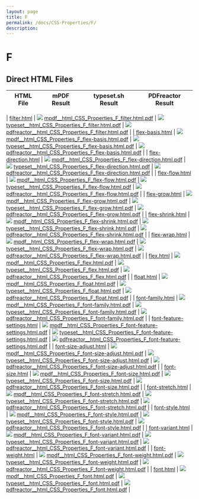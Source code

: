 ```yaml
---
layout: page
title: F
permalink: /docs/CSS-Properties/F/
description: 
---
```


# F



## Direct HTML Files

| HTML File | mPDF Result | typeset.sh Result | PDFreactor Result |
|---------|---------|---------|---------|

| [filter.html](/html/CSS%20Properties/F/filter.html) | ![](mpdf__html_CSS_Properties_F_filter.html.png) [mpdf__html_CSS_Properties_F_filter.html.pdf](mpdf__html_CSS_Properties_F_filter.html.pdf) | ![](typeset__html_CSS_Properties_F_filter.html.png) [typeset__html_CSS_Properties_F_filter.html.pdf](typeset__html_CSS_Properties_F_filter.html.pdf) | ![](pdfreactor__html_CSS_Properties_F_filter.html.png) [pdfreactor__html_CSS_Properties_F_filter.html.pdf](pdfreactor__html_CSS_Properties_F_filter.html.pdf) |
| [flex-basis.html](/html/CSS%20Properties/F/flex-basis.html) | ![](mpdf__html_CSS_Properties_F_flex-basis.html.png) [mpdf__html_CSS_Properties_F_flex-basis.html.pdf](mpdf__html_CSS_Properties_F_flex-basis.html.pdf) | ![](typeset__html_CSS_Properties_F_flex-basis.html.png) [typeset__html_CSS_Properties_F_flex-basis.html.pdf](typeset__html_CSS_Properties_F_flex-basis.html.pdf) | ![](pdfreactor__html_CSS_Properties_F_flex-basis.html.png) [pdfreactor__html_CSS_Properties_F_flex-basis.html.pdf](pdfreactor__html_CSS_Properties_F_flex-basis.html.pdf) |
| [flex-direction.html](/html/CSS%20Properties/F/flex-direction.html) | ![](mpdf__html_CSS_Properties_F_flex-direction.html.png) [mpdf__html_CSS_Properties_F_flex-direction.html.pdf](mpdf__html_CSS_Properties_F_flex-direction.html.pdf) | ![](typeset__html_CSS_Properties_F_flex-direction.html.png) [typeset__html_CSS_Properties_F_flex-direction.html.pdf](typeset__html_CSS_Properties_F_flex-direction.html.pdf) | ![](pdfreactor__html_CSS_Properties_F_flex-direction.html.png) [pdfreactor__html_CSS_Properties_F_flex-direction.html.pdf](pdfreactor__html_CSS_Properties_F_flex-direction.html.pdf) |
| [flex-flow.html](/html/CSS%20Properties/F/flex-flow.html) | ![](mpdf__html_CSS_Properties_F_flex-flow.html.png) [mpdf__html_CSS_Properties_F_flex-flow.html.pdf](mpdf__html_CSS_Properties_F_flex-flow.html.pdf) | ![](typeset__html_CSS_Properties_F_flex-flow.html.png) [typeset__html_CSS_Properties_F_flex-flow.html.pdf](typeset__html_CSS_Properties_F_flex-flow.html.pdf) | ![](pdfreactor__html_CSS_Properties_F_flex-flow.html.png) [pdfreactor__html_CSS_Properties_F_flex-flow.html.pdf](pdfreactor__html_CSS_Properties_F_flex-flow.html.pdf) |
| [flex-grow.html](/html/CSS%20Properties/F/flex-grow.html) | ![](mpdf__html_CSS_Properties_F_flex-grow.html.png) [mpdf__html_CSS_Properties_F_flex-grow.html.pdf](mpdf__html_CSS_Properties_F_flex-grow.html.pdf) | ![](typeset__html_CSS_Properties_F_flex-grow.html.png) [typeset__html_CSS_Properties_F_flex-grow.html.pdf](typeset__html_CSS_Properties_F_flex-grow.html.pdf) | ![](pdfreactor__html_CSS_Properties_F_flex-grow.html.png) [pdfreactor__html_CSS_Properties_F_flex-grow.html.pdf](pdfreactor__html_CSS_Properties_F_flex-grow.html.pdf) |
| [flex-shrink.html](/html/CSS%20Properties/F/flex-shrink.html) | ![](mpdf__html_CSS_Properties_F_flex-shrink.html.png) [mpdf__html_CSS_Properties_F_flex-shrink.html.pdf](mpdf__html_CSS_Properties_F_flex-shrink.html.pdf) | ![](typeset__html_CSS_Properties_F_flex-shrink.html.png) [typeset__html_CSS_Properties_F_flex-shrink.html.pdf](typeset__html_CSS_Properties_F_flex-shrink.html.pdf) | ![](pdfreactor__html_CSS_Properties_F_flex-shrink.html.png) [pdfreactor__html_CSS_Properties_F_flex-shrink.html.pdf](pdfreactor__html_CSS_Properties_F_flex-shrink.html.pdf) |
| [flex-wrap.html](/html/CSS%20Properties/F/flex-wrap.html) | ![](mpdf__html_CSS_Properties_F_flex-wrap.html.png) [mpdf__html_CSS_Properties_F_flex-wrap.html.pdf](mpdf__html_CSS_Properties_F_flex-wrap.html.pdf) | ![](typeset__html_CSS_Properties_F_flex-wrap.html.png) [typeset__html_CSS_Properties_F_flex-wrap.html.pdf](typeset__html_CSS_Properties_F_flex-wrap.html.pdf) | ![](pdfreactor__html_CSS_Properties_F_flex-wrap.html.png) [pdfreactor__html_CSS_Properties_F_flex-wrap.html.pdf](pdfreactor__html_CSS_Properties_F_flex-wrap.html.pdf) |
| [flex.html](/html/CSS%20Properties/F/flex.html) | ![](mpdf__html_CSS_Properties_F_flex.html.png) [mpdf__html_CSS_Properties_F_flex.html.pdf](mpdf__html_CSS_Properties_F_flex.html.pdf) | ![](typeset__html_CSS_Properties_F_flex.html.png) [typeset__html_CSS_Properties_F_flex.html.pdf](typeset__html_CSS_Properties_F_flex.html.pdf) | ![](pdfreactor__html_CSS_Properties_F_flex.html.png) [pdfreactor__html_CSS_Properties_F_flex.html.pdf](pdfreactor__html_CSS_Properties_F_flex.html.pdf) |
| [float.html](/html/CSS%20Properties/F/float.html) | ![](mpdf__html_CSS_Properties_F_float.html.png) [mpdf__html_CSS_Properties_F_float.html.pdf](mpdf__html_CSS_Properties_F_float.html.pdf) | ![](typeset__html_CSS_Properties_F_float.html.png) [typeset__html_CSS_Properties_F_float.html.pdf](typeset__html_CSS_Properties_F_float.html.pdf) | ![](pdfreactor__html_CSS_Properties_F_float.html.png) [pdfreactor__html_CSS_Properties_F_float.html.pdf](pdfreactor__html_CSS_Properties_F_float.html.pdf) |
| [font-family.html](/html/CSS%20Properties/F/font-family.html) | ![](mpdf__html_CSS_Properties_F_font-family.html.png) [mpdf__html_CSS_Properties_F_font-family.html.pdf](mpdf__html_CSS_Properties_F_font-family.html.pdf) | ![](typeset__html_CSS_Properties_F_font-family.html.png) [typeset__html_CSS_Properties_F_font-family.html.pdf](typeset__html_CSS_Properties_F_font-family.html.pdf) | ![](pdfreactor__html_CSS_Properties_F_font-family.html.png) [pdfreactor__html_CSS_Properties_F_font-family.html.pdf](pdfreactor__html_CSS_Properties_F_font-family.html.pdf) |
| [font-feature-settings.html](/html/CSS%20Properties/F/font-feature-settings.html) | ![](mpdf__html_CSS_Properties_F_font-feature-settings.html.png) [mpdf__html_CSS_Properties_F_font-feature-settings.html.pdf](mpdf__html_CSS_Properties_F_font-feature-settings.html.pdf) | ![](typeset__html_CSS_Properties_F_font-feature-settings.html.png) [typeset__html_CSS_Properties_F_font-feature-settings.html.pdf](typeset__html_CSS_Properties_F_font-feature-settings.html.pdf) | ![](pdfreactor__html_CSS_Properties_F_font-feature-settings.html.png) [pdfreactor__html_CSS_Properties_F_font-feature-settings.html.pdf](pdfreactor__html_CSS_Properties_F_font-feature-settings.html.pdf) |
| [font-size-adjust.html](/html/CSS%20Properties/F/font-size-adjust.html) | ![](mpdf__html_CSS_Properties_F_font-size-adjust.html.png) [mpdf__html_CSS_Properties_F_font-size-adjust.html.pdf](mpdf__html_CSS_Properties_F_font-size-adjust.html.pdf) | ![](typeset__html_CSS_Properties_F_font-size-adjust.html.png) [typeset__html_CSS_Properties_F_font-size-adjust.html.pdf](typeset__html_CSS_Properties_F_font-size-adjust.html.pdf) | ![](pdfreactor__html_CSS_Properties_F_font-size-adjust.html.png) [pdfreactor__html_CSS_Properties_F_font-size-adjust.html.pdf](pdfreactor__html_CSS_Properties_F_font-size-adjust.html.pdf) |
| [font-size.html](/html/CSS%20Properties/F/font-size.html) | ![](mpdf__html_CSS_Properties_F_font-size.html.png) [mpdf__html_CSS_Properties_F_font-size.html.pdf](mpdf__html_CSS_Properties_F_font-size.html.pdf) | ![](typeset__html_CSS_Properties_F_font-size.html.png) [typeset__html_CSS_Properties_F_font-size.html.pdf](typeset__html_CSS_Properties_F_font-size.html.pdf) | ![](pdfreactor__html_CSS_Properties_F_font-size.html.png) [pdfreactor__html_CSS_Properties_F_font-size.html.pdf](pdfreactor__html_CSS_Properties_F_font-size.html.pdf) |
| [font-stretch.html](/html/CSS%20Properties/F/font-stretch.html) | ![](mpdf__html_CSS_Properties_F_font-stretch.html.png) [mpdf__html_CSS_Properties_F_font-stretch.html.pdf](mpdf__html_CSS_Properties_F_font-stretch.html.pdf) | ![](typeset__html_CSS_Properties_F_font-stretch.html.png) [typeset__html_CSS_Properties_F_font-stretch.html.pdf](typeset__html_CSS_Properties_F_font-stretch.html.pdf) | ![](pdfreactor__html_CSS_Properties_F_font-stretch.html.png) [pdfreactor__html_CSS_Properties_F_font-stretch.html.pdf](pdfreactor__html_CSS_Properties_F_font-stretch.html.pdf) |
| [font-style.html](/html/CSS%20Properties/F/font-style.html) | ![](mpdf__html_CSS_Properties_F_font-style.html.png) [mpdf__html_CSS_Properties_F_font-style.html.pdf](mpdf__html_CSS_Properties_F_font-style.html.pdf) | ![](typeset__html_CSS_Properties_F_font-style.html.png) [typeset__html_CSS_Properties_F_font-style.html.pdf](typeset__html_CSS_Properties_F_font-style.html.pdf) | ![](pdfreactor__html_CSS_Properties_F_font-style.html.png) [pdfreactor__html_CSS_Properties_F_font-style.html.pdf](pdfreactor__html_CSS_Properties_F_font-style.html.pdf) |
| [font-variant.html](/html/CSS%20Properties/F/font-variant.html) | ![](mpdf__html_CSS_Properties_F_font-variant.html.png) [mpdf__html_CSS_Properties_F_font-variant.html.pdf](mpdf__html_CSS_Properties_F_font-variant.html.pdf) | ![](typeset__html_CSS_Properties_F_font-variant.html.png) [typeset__html_CSS_Properties_F_font-variant.html.pdf](typeset__html_CSS_Properties_F_font-variant.html.pdf) | ![](pdfreactor__html_CSS_Properties_F_font-variant.html.png) [pdfreactor__html_CSS_Properties_F_font-variant.html.pdf](pdfreactor__html_CSS_Properties_F_font-variant.html.pdf) |
| [font-weight.html](/html/CSS%20Properties/F/font-weight.html) | ![](mpdf__html_CSS_Properties_F_font-weight.html.png) [mpdf__html_CSS_Properties_F_font-weight.html.pdf](mpdf__html_CSS_Properties_F_font-weight.html.pdf) | ![](typeset__html_CSS_Properties_F_font-weight.html.png) [typeset__html_CSS_Properties_F_font-weight.html.pdf](typeset__html_CSS_Properties_F_font-weight.html.pdf) | ![](pdfreactor__html_CSS_Properties_F_font-weight.html.png) [pdfreactor__html_CSS_Properties_F_font-weight.html.pdf](pdfreactor__html_CSS_Properties_F_font-weight.html.pdf) |
| [font.html](/html/CSS%20Properties/F/font.html) | ![](mpdf__html_CSS_Properties_F_font.html.png) [mpdf__html_CSS_Properties_F_font.html.pdf](mpdf__html_CSS_Properties_F_font.html.pdf) | ![](typeset__html_CSS_Properties_F_font.html.png) [typeset__html_CSS_Properties_F_font.html.pdf](typeset__html_CSS_Properties_F_font.html.pdf) | ![](pdfreactor__html_CSS_Properties_F_font.html.png) [pdfreactor__html_CSS_Properties_F_font.html.pdf](pdfreactor__html_CSS_Properties_F_font.html.pdf) |

